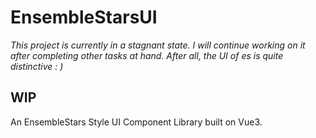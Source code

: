 # EnsembleStarsUI

*This project is currently in a stagnant state. I will continue working on it after completing other tasks at hand. After all, the UI of es is quite distinctive : )*

## **WIP**

An EnsembleStars Style UI Component Library built on Vue3.
